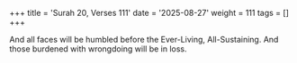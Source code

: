 +++
title = 'Surah 20, Verses 111'
date = '2025-08-27'
weight = 111
tags = []
+++

And all faces will be humbled before the Ever-Living, All-Sustaining. And those burdened with wrongdoing will be in loss.